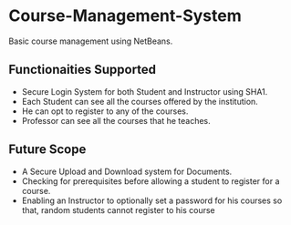 # Course-Management-System
Basic course management using NetBeans.

## Functionaities Supported
- Secure Login System for both Student and Instructor using SHA1.
- Each Student can see all the courses offered by the institution.
- He can opt to register to any of the courses.
- Professor can see all the courses that he teaches.

## Future Scope
- A Secure Upload and Download system for Documents.
- Checking for prerequisites before allowing a student to register for a course.
- Enabling an Instructor to optionally set a password for his courses so that, random students cannot register to his course
